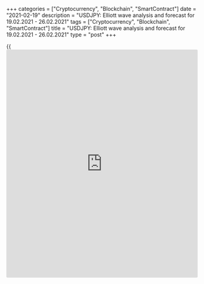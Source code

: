 +++
categories = ["Cryptocurrency", "Blockchain", "SmartContract"]
date = "2021-02-19"
description = "USDJPY: Elliott wave analysis and forecast for 19.02.2021 - 26.02.2021"
tags = ["Cryptocurrency", "Blockchain", "SmartContract"]
title = "USDJPY: Elliott wave analysis and forecast for 19.02.2021 - 26.02.2021"
type = "post"
+++

{{<iframe id="large-banner" src="https://www.bounty.group/#slide=11.0" width="100%" height="600" scrolling="no" style="border: 0px solid rgb(216, 221, 230); border-radius: 3px;">}}

2021-02-19

2021-02-19

USDJPY: Elliott wave analysis and forecast for 19.02.2021 –
26.02.2021Alex Geuta

 **Main scenario:** long positions will be relevant above the level of
102.56 with a target of 109.83 – 111.70 once correction has formed.

 **Alternative scenario:** breakout and consolidation below the level of
102.56 will allow the pair to continue declining to the levels of 101.00
– 90.50.

 **Analysis:** Daily TM: apparently, a descending correction of larger
degree finished forming as wave B, and wave С started developing, with
the first wave (1) of С forming inside.

On the H4 time frame, the third wave of smaller degree 3 of (1) started
developing, with wave i of 3 formed inside. Apparently, the local
correction started developing as wave ii of 3 on the H1 time frame. If
this assumption is correct, the pair will continue to rise to the levels
of 109.83 – 111.70 once the correction’s over. The level of 102.56 is
critical in this scenario, as the breakout will enable the pair to
continue declining to the levels of 101.00 – 90.50.

* * *

* * *

## Price chart of USDJPY in real time mode

The content of this article reflects the author’s opinion and does not
necessarily reflect the official position of LiteForex. The material
published on this page is provided for informational purposes only and
should not be considered as the provision of investment advice for the
purposes of Directive 2004/39/EC.

Rate this article:

{{value}}

( {{count}} {{title}} )